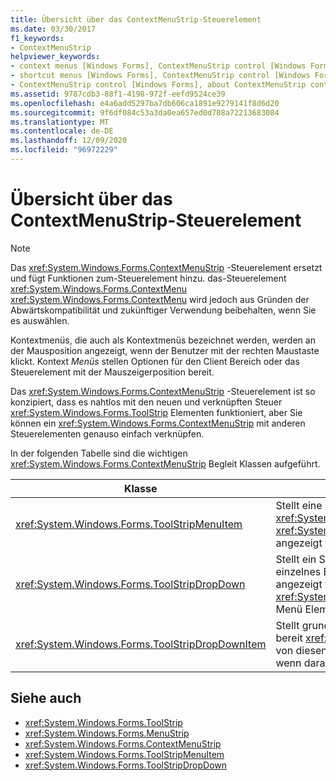 ```yaml
---
title: Übersicht über das ContextMenuStrip-Steuerelement
ms.date: 03/30/2017
f1_keywords:
- ContextMenuStrip
helpviewer_keywords:
- context menus [Windows Forms], ContextMenuStrip control [Windows Forms]
- shortcut menus [Windows Forms], ContextMenuStrip control [Windows Forms]
- ContextMenuStrip control [Windows Forms], about ContextMenuStrip control
ms.assetid: 9787cdb3-88f1-4198-972f-eefd9524ce39
ms.openlocfilehash: e4a6add5297ba7db606ca1891e9279141f8d6d20
ms.sourcegitcommit: 9f6df084c53a3da0ea657ed0d708a72213683084
ms.translationtype: MT
ms.contentlocale: de-DE
ms.lasthandoff: 12/09/2020
ms.locfileid: "96972229"
---
```

# <a name="contextmenustrip-control-overview"></a>Übersicht über das ContextMenuStrip-Steuerelement
> [!NOTE]
> Das <xref:System.Windows.Forms.ContextMenuStrip> -Steuerelement ersetzt und fügt Funktionen zum-Steuerelement hinzu. das-Steuerelement <xref:System.Windows.Forms.ContextMenu> <xref:System.Windows.Forms.ContextMenu> wird jedoch aus Gründen der Abwärtskompatibilität und zukünftiger Verwendung beibehalten, wenn Sie es auswählen.  
  
 Kontextmenüs, die auch als Kontextmenüs bezeichnet werden, werden an der Mausposition angezeigt, wenn der Benutzer mit der rechten Maustaste klickt. Kontext *Menüs* stellen Optionen für den Client Bereich oder das Steuerelement mit der Mauszeigerposition bereit.  
  
 Das <xref:System.Windows.Forms.ContextMenuStrip> -Steuerelement ist so konzipiert, dass es nahtlos mit den neuen und verknüpften Steuer <xref:System.Windows.Forms.ToolStrip> Elementen funktioniert, aber Sie können ein <xref:System.Windows.Forms.ContextMenuStrip> mit anderen Steuerelementen genauso einfach verknüpfen.  
  
 In der folgenden Tabelle sind die wichtigen <xref:System.Windows.Forms.ContextMenuStrip> Begleit Klassen aufgeführt.  
  
|Klasse|BESCHREIBUNG|  
|-----------|-----------------|  
|<xref:System.Windows.Forms.ToolStripMenuItem>|Stellt eine Option dar, die in einem <xref:System.Windows.Forms.MenuStrip> oder einem <xref:System.Windows.Forms.ContextMenuStrip> angezeigt wird, und die ausgewählt werden kann.|  
|<xref:System.Windows.Forms.ToolStripDropDown>|Stellt ein Steuerelement dar, mit dem der Benutzer ein einzelnes Element aus einer Liste auswählen kann, die angezeigt wird, wenn der Benutzer auf ein <xref:System.Windows.Forms.ToolStripDropDownButton> Menü Element oder ein höheres Menü Element klickt.|  
|<xref:System.Windows.Forms.ToolStripDropDownItem>|Stellt grundlegende Funktionen für Steuerelemente bereit <xref:System.Windows.Forms.ToolStripItem> , die von diesen Dropdown Elementen angezeigt werden, wenn darauf geklickt wird.|  
  
## <a name="see-also"></a>Siehe auch

- <xref:System.Windows.Forms.ToolStrip>
- <xref:System.Windows.Forms.MenuStrip>
- <xref:System.Windows.Forms.ContextMenuStrip>
- <xref:System.Windows.Forms.ToolStripMenuItem>
- <xref:System.Windows.Forms.ToolStripDropDown>
